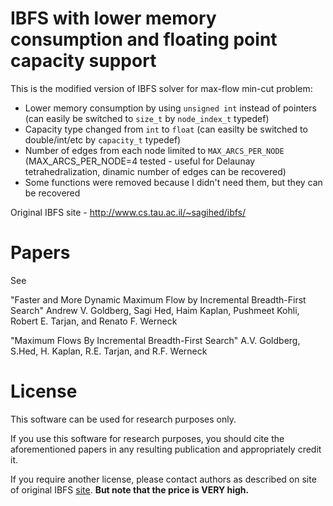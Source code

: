 # IBFS with lower memory consumption and floating point capacity support

This is the modified version of IBFS solver for max-flow min-cut problem:

 - Lower memory consumption by using ```unsigned int``` instead of pointers (can easily be switched to ```size_t``` by ```node_index_t``` typedef)
 - Capacity type changed from ```int``` to ```float``` (can easilty be switched to double/int/etc by ```capacity_t``` typedef)
 - Number of edges from each node limited to ```MAX_ARCS_PER_NODE``` (MAX_ARCS_PER_NODE=4 tested - useful for Delaunay tetrahedralization, dinamic number of edges can be recovered)
 - Some functions were removed because I didn't need them, but they can be recovered

Original IBFS site - http://www.cs.tau.ac.il/~sagihed/ibfs/

# Papers

See

"Faster and More Dynamic Maximum Flow by Incremental Breadth-First Search"
Andrew V. Goldberg, Sagi Hed, Haim Kaplan, Pushmeet Kohli, Robert E. Tarjan, and Renato F. Werneck

"Maximum Flows By Incremental Breadth-First Search"
A.V. Goldberg, S.Hed, H. Kaplan, R.E. Tarjan, and R.F. Werneck

# License

This software can be used for research purposes only.

If you use this software for research purposes, you should cite the aforementioned papers in any resulting publication and appropriately credit it.

If you require another license, please contact authors as described on site of original IBFS [site](http://www.cs.tau.ac.il/~sagihed/ibfs/code.html). **But note that the price is VERY high.**
